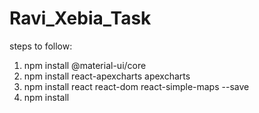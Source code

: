 # Ravi_Xebia_Task
steps to follow:

1) npm install @material-ui/core
2) npm install react-apexcharts apexcharts
3) npm install react react-dom react-simple-maps --save
4) npm install
